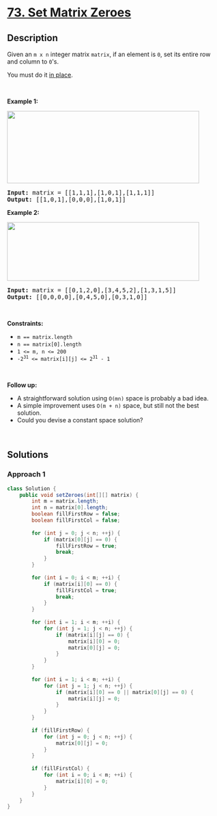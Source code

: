 # [73. Set Matrix Zeroes](https://leetcode.com/problems/set-matrix-zeroes)

## Description

<p>Given an <code>m x n</code> integer matrix <code>matrix</code>, if an element is <code>0</code>, set its entire row and column to <code>0</code>&#39;s.</p>

<p>You must do it <a href="https://en.wikipedia.org/wiki/In-place_algorithm" target="_blank">in place</a>.</p>
<p>&nbsp;</p>

<p><strong class="example">Example 1:</strong></p>
<img alt="" src="https://fastly.jsdelivr.net/gh/doocs/leetcode@main/solution/0000-0099/0073.Set%20Matrix%20Zeroes/images/mat1.jpg" style="width: 450px; height: 169px;" />
<pre>
<strong>Input:</strong> matrix = [[1,1,1],[1,0,1],[1,1,1]]
<strong>Output:</strong> [[1,0,1],[0,0,0],[1,0,1]]
</pre>

<p><strong class="example">Example 2:</strong></p>
<img alt="" src="https://fastly.jsdelivr.net/gh/doocs/leetcode@main/solution/0000-0099/0073.Set%20Matrix%20Zeroes/images/mat2.jpg" style="width: 450px; height: 137px;" />
<pre>
<strong>Input:</strong> matrix = [[0,1,2,0],[3,4,5,2],[1,3,1,5]]
<strong>Output:</strong> [[0,0,0,0],[0,4,5,0],[0,3,1,0]]
</pre>
<p>&nbsp;</p>

<p><strong>Constraints:</strong></p>
<ul>
    <li><code>m == matrix.length</code></li>
    <li><code>n == matrix[0].length</code></li>
    <li><code>1 &lt;= m, n &lt;= 200</code></li>
    <li><code>-2<sup>31</sup> &lt;= matrix[i][j] &lt;= 2<sup>31</sup> - 1</code></li>
</ul>
<p>&nbsp;</p>

<p><strong>Follow up:</strong></p>
<ul>
    <li>A straightforward solution using <code>O(mn)</code> space is probably a bad idea.</li>
    <li>A simple improvement uses <code>O(m + n)</code> space, but still not the best solution.</li>
    <li>Could you devise a constant space solution?</li>
</ul>
<p>&nbsp;</p>

## Solutions

### **Approach 1**

```java
class Solution {
    public void setZeroes(int[][] matrix) {
        int m = matrix.length;
        int n = matrix[0].length;
        boolean fillFirstRow = false;
        boolean fillFirstCol = false;
        
        for (int j = 0; j < n; ++j) {
            if (matrix[0][j] == 0) {
                fillFirstRow = true;
                break;
            }
        }
        
        for (int i = 0; i < m; ++i) {
            if (matrix[i][0] == 0) {
                fillFirstCol = true;
                break;
            }
        }
        
        for (int i = 1; i < m; ++i) {
            for (int j = 1; j < n; ++j) {
                if (matrix[i][j] == 0) {
                    matrix[i][0] = 0;
                    matrix[0][j] = 0;
                }
            }
        }
        
        for (int i = 1; i < m; ++i) {
            for (int j = 1; j < n; ++j) {
                if (matrix[i][0] == 0 || matrix[0][j] == 0) {
                    matrix[i][j] = 0;
                }
            }
        }
        
        if (fillFirstRow) {
            for (int j = 0; j < n; ++j) {
                matrix[0][j] = 0;
            }
        }
        
        if (fillFirstCol) {
            for (int i = 0; i < m; ++i) {
                matrix[i][0] = 0;
            }
        }
    }
}
```

<!-- tabs:end -->